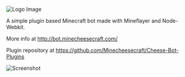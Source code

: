 ![Logo Image](http://bot.minecheesecraft.com/uploads/2/1/2/2/21222592/1657797.png)

A simple plugin based Minecraft bot made with Mineflayer and Node-Webkit.

More info at http://bot.minecheesecraft.com/

Plugin repository at https://github.com/Minecheesecraft/Cheese-Bot-Plugins

![Screenshot](http://bot.minecheesecraft.com/uploads/2/1/2/2/21222592/553818151.png)
